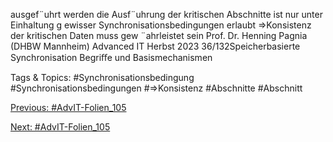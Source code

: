 ausgef¨uhrt werden
die Ausf¨uhrung der kritischen Abschnitte ist nur unter Einhaltung g ewisser
Synchronisationsbedingungen erlaubt
⇒Konsistenz der kritischen Daten muss gew ¨ahrleistet sein
Prof. Dr. Henning Pagnia (DHBW Mannheim) Advanced IT Herbst 2023 36/132Speicherbasierte Synchronisation Begriﬀe und Basismechanismen

   Tags & Topics:
   #Synchronisationsbedingung
   #Synchronisationsbedingungen
   #⇒Konsistenz
   #Abschnitte
   #Abschnitt

[Previous: #AdvIT-Folien_105](AdvIT-Folien_105.md)

[Next: #AdvIT-Folien_105](AdvIT-Folien_105.md)